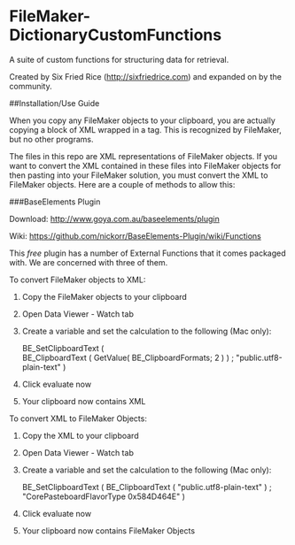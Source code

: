 FileMaker-DictionaryCustomFunctions
===================================

A suite of custom functions for structuring data for retrieval.  

Created by Six Fried Rice (http://sixfriedrice.com) and expanded on by the community.

##Installation/Use Guide

When you copy any FileMaker objects to your clipboard, you are actually copying a block of XML wrapped in a <fmxmlsnippet></fmxmlsnippet> tag.  This is recognized by FileMaker, but no other programs.

The files in this repo are XML representations of FileMaker objects.  If you want to convert the XML contained in these files into FileMaker objects for then pasting into your FileMaker solution, you must convert the XML to FileMaker objects.  Here are a couple of methods to allow this:

###BaseElements Plugin

Download: http://www.goya.com.au/baseelements/plugin

Wiki: https://github.com/nickorr/BaseElements-Plugin/wiki/Functions

This *free* plugin has a number of External Functions that it comes packaged with.  We are concerned with three of them.

To convert FileMaker objects to XML:

1.	Copy the FileMaker objects to your clipboard
2.	Open Data Viewer - Watch tab
3.	Create a variable and set the calculation to the following (Mac only):
	
	BE_SetClipboardText (  
		BE_ClipboardText ( GetValue( BE_ClipboardFormats; 2 ) )
	; "public.utf8-plain-text" )

4.	Click evaluate now
5.	Your clipboard now contains XML

To convert XML to FileMaker Objects:

1.	Copy the XML to your clipboard
2.	Open Data Viewer - Watch tab
3.	Create a variable and set the calculation to the following (Mac only):
	
	BE_SetClipboardText ( 
		BE_ClipboardText ( "public.utf8-plain-text" )
	; "CorePasteboardFlavorType 0x584D464E" )

4.	Click evaluate now
5.	Your clipboard now contains FileMaker Objects

